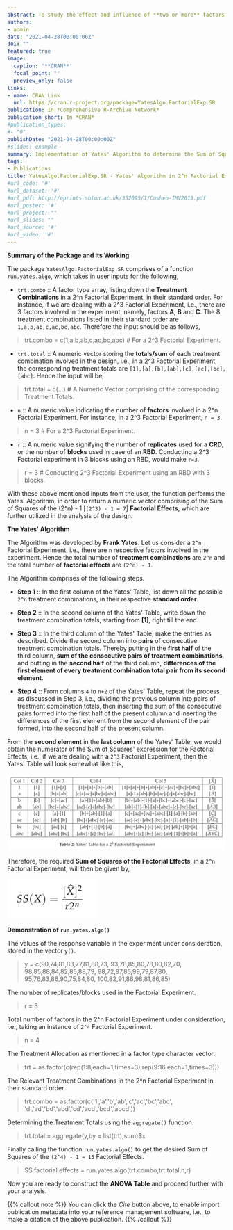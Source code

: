 ```yaml
---
abstract: To study the effect and influence of **two or more** factors on a **response/study** variable, generally experiments are used, which are termed as `Factorial Experiments`. The term **Factorial Experiments** is coined by **R.A Fisher**. Considering a symmetric `2^n` Factorial Experiment, we determine the sum of squares of the required `Factorial Effects` in the concerned experiment, through the implementation of `Yates' Algorithm`, developed by **Frank Yates**.
authors:
- admin
date: "2021-04-28T00:00:00Z"
doi: ""
featured: true
image:
  caption: '**CRAN**'
  focal_point: ""
  preview_only: false
links:
- name: CRAN Link
  url: https://cran.r-project.org/package=YatesAlgo.FactorialExp.SR
publication: In *Comprehensive R-Archive Network*
publication_short: In *CRAN*
#publication_types:
#- "0"
publishDate: "2021-04-28T00:00:00Z"
#slides: example
summary: Implementation of Yates' Algorithm to determine the Sum of Squares of the `(2^n) - 1` Factorial Effects in a `2^n` symmetric Factorial Experiment. 
tags:
- Publications
title: YatesAlgo.FactorialExp.SR - Yates' Algorithm in 2^n Factorial Experiment
#url_code: '#'
#url_dataset: '#'
#url_pdf: http://eprints.soton.ac.uk/352095/1/Cushen-IMV2013.pdf
#url_poster: '#'
#url_project: ""
#url_slides: ""
#url_source: '#'
#url_video: '#'
---
```


**Summary of the Package and its Working** 

The package `YatesAlgo.FactorialExp.SR` comprises of a function `run.yates.algo`, which takes in user inputs for the following, 

* `trt.combo` :: A factor type array, listing down the **Treatment Combinations** in a 2^n Factorial Experiment, in their standard order. For instance, if we are dealing with a 2^3 Factorial Experiment, i.e., there are 3 factors involved in the experiment, namely, factors **A**, **B** and **C**. The 8 treatment combinations listed in their standard order are `1,a,b,ab,c,ac,bc,abc`. Therefore the input should be as follows,

> trt.combo = c(1,a,b,ab,c,ac,bc,abc) # For a 2^3 Factorial Experiment.

* `trt.total` :: A numeric vector storing the **totals/sum** of each treatment combination involved in the design, i.e., in a 2^3 Factorial Experiment, the corresponding treatment totals are `[1],[a],[b],[ab],[c],[ac],[bc],[abc]`. Hence the input will be, 

> trt.total = c(...) # A Numeric Vector comprising of the corresponding Treatment Totals.

* `n` :: A numeric value indicating the number of **factors** involved in a 2^n Factorial Experiment. For instance, in a 2^3 Factorial Experiment, `n = 3`.

> n = 3 # For a 2^3 Factorial Experiment.

* `r` :: A numeric value signifying the number of **replicates** used for a **CRD**, or the number of **blocks** used in case of an **RBD**. Conducting a 2^3 Factorial experiment in 3 blocks using an RBD, would make `r=3`.

> r = 3 # Conducting 2^3 Factorial Experiment using an RBD with 3 blocks.

With these above mentioned inputs from the user, the function performs the Yates' Algorithm, in order to return a numeric vector comprising of the Sum of Squares of the (2^n) - 1 [`(2^3) - 1 = 7`] **Factorial Effects**, which are further utilized in the analysis of the design.

**The Yates' Algorithm**

The Algorithm was developed by **Frank Yates**. Let us consider a `2^n` Factorial Experiment, i.e., there are `n` respective factors involved in the experiment. Hence the total number of **treatment combinations** are `2^n` and the total number of **factorial effects** are `(2^n) - 1`.

The Algorithm comprises of the following steps.

* **Step 1** :: In the first column of the Yates' Table, list down all the possible `2^n` treatment combinations, in their respective **standard order**.

* **Step 2** :: In the second column of the Yates' Table, write down the treatment combination totals, starting from **[1]**, right till the end.

* **Step 3** :: In the third column of the Yates' Table, make the entries as described.
Divide the second column into **pairs** of consecutive treatment combination totals. Thereby putting in the **first half** of the third column, **sum of the consecutive pairs of treatment combinations**, and putting in the **second half** of the third column, **differences of the first element of every treatment combination total pair from its second element**.

* **Step 4** :: From columns `4` to `n+2` of the Yates' Table, repeat the process as discussed in Step 3, i.e., dividing the previous column into pairs of treatment combination totals, then inserting the sum of the consecutive pairs formed into the first half of the present column and inserting the differences of the first element from the second element of the pair formed, into the second half of the present column.

From the **second element** in the **last column** of the Yates' Table, we would obtain the numerator of the Sum of Squares' expression for the Factorial Effects, i.e., if we are dealing with a `2^3` Factorial Experiment, then the Yates' Table will look somewhat like this,

![The Yates' Table](YatesTable.JPG)

Therefore, the required **Sum of Squares of the Factorial Effects**, in a `2^n` Factorial Experiment, will then be given by,

![Sum of Squares](SS.JPG)

**Demonstration of `run.yates.algo()`**

The values of the response variable in the experiment under consideration, stored in the vector `y()`.

> y = c(90,74,81,83,77,81,88,73,
93,78,85,80,78,80,82,70,
98,85,88,84,82,85,88,79,
98,72,87,85,99,79,87,80,
95,76,83,86,90,75,84,80,
100,82,91,86,98,81,86,85)

The number of replicates/blocks used in the Factorial Experiment.

> r = 3

Total number of factors in the 2^n Factorial Experiment under consideration, i.e., taking an instance of `2^4` Factorial Experiment.

> n = 4

The Treatment Allocation as mentioned in a factor type character vector.

> trt = as.factor(c(rep(1:8,each=1,times=3),rep(9:16,each=1,times=3)))

The Relevant Treatment Combinations in the 2^n Factorial Experiment in their standard order.

> trt.combo = as.factor(c('1','a','b','ab','c','ac','bc','abc',
                       'd','ad','bd','abd','cd','acd','bcd','abcd'))

Determining the Treatment Totals using the `aggregate()` function.

> trt.total = aggregate(y,by = list(trt),sum)$x

Finally calling the function `run.yates.algo()` to get the desired Sum of Squares of the `(2^4) - 1 = 15` Factorial Effects.

> SS.factorial.effects = run.yates.algo(trt.combo,trt.total,n,r)

Now you are ready to construct the **ANOVA Table** and proceed further with your analysis.  



{{% callout note %}}
You can click the *Cite* button above, to enable import publication metadata into your reference management software, i.e., to make a citation of the above publication.
{{% /callout %}}

